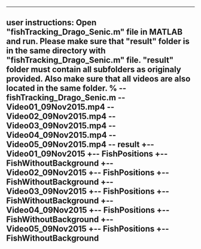 ------------------------------------------------------------------------
user instructions:
Open "fishTracking_Drago_Senic.m" file in MATLAB and run. 
Please make sure that "result" folder is in the same directory with 
"fishTracking_Drago_Senic.m" file. "result" folder must contain all
subfolders as originaly provided. Also make sure that all videos are also
located in the same folder.
%
-- fishTracking_Drago_Senic.m
-- Video01_09Nov2015.mp4
-- Video02_09Nov2015.mp4
-- Video03_09Nov2015.mp4
-- Video04_09Nov2015.mp4
-- Video05_09Nov2015.mp4
-- result
	+-- Video01_09Nov2015
		+-- FishPositions
		+-- FishWithoutBackground
	+-- Video02_09Nov2015
		+-- FishPositions
		+-- FishWithoutBackground
	+-- Video03_09Nov2015
		+-- FishPositions
		+-- FishWithoutBackground
	+-- Video04_09Nov2015
		+-- FishPositions
		+-- FishWithoutBackground
	+-- Video05_09Nov2015
		+-- FishPositions
	+-- FishWithoutBackground
--------------------------------------------------------------------
